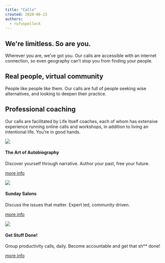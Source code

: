 ```yaml
---
title: "Calls"
created: 2020-06-23
authors: 
  - rufuspollock
---
```


## We're limitless. So are you.

Wherever you are, we’ve got you. Our calls are accessible with an internet connection, so even geography can’t stop you from finding your people.

## Real people, virtual community

People like people like them. Our calls are full of people seeking wise alternatives, and looking to deepen their practice.

## Professional coaching

Our calls are facilitated by Life Itself coaches, each of whom has extensive experience running online calls and workshops, in addition to living an intentional life. You’re in good hands. 

![](assets/images/calls1-1.jpg)

#### The Art of Autobiography

Discover yourself through narrative. Author your past, free your future. 

[more info](/calls/autobiography/)

![](assets/images/calls2-1024x684.jpg)

#### Sunday Salons

Discuss the issues that matter. Expert led, community driven.

[more info](/calls/sunday-salon/)

![](assets/images/calls3-1024x663.jpg)

#### Get Stuff Done!

Group productivity calls, daily. Become accountable and get that sh\*\* done!

[more info](/calls/get-it-done/)
